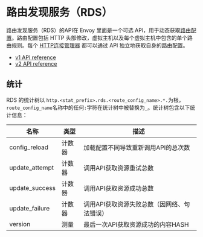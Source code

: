 # 路由发现服务（RDS）

路由发现服务（RDS）的API在 Envoy 里面是一个可选 API，用于动态获取[路由配置](../../api-v1/route_config/route_config.md#config-http-conn-man-route-table)。路由配置包括 HTTP 头部修改，虚拟主机以及每个虚拟主机中包含的单个路由规则。每个 [HTTP连接管理器](http_conn_man.md#config-http-conn-man) 都可以通过 API 独立地获取自身的路由配置。

- [v1 API reference](https://www.envoyproxy.io/docs/envoy/latest/api-v1/route_config/rds.md#config-http-conn-man-rds-v1)
- [v2 API reference](../overview/v2_overview.md#v2-grpc-streaming-endpoints)

## 统计

RDS 的统计树以 `http.<stat_prefix>.rds.<route_config_name>.*.`为根，`route_config_name`名称中的任何`:`字符在统计树中被替换为`_`。统计树包含以下统计信息：

| 名称           | 类型   | 描述                                        |
| -------------- | ------ | ------------------------------------------- |
| config_reload  | 计数器 | 加载配置不同导致重新调用API的总次数         |
| update_attempt | 计数器 | 调用API获取资源重试总数                     |
| update_success | 计数器 | 调用API获取资源成功总数                     |
| update_failure | 计数器 | 调用API获取资源失败总数（因网络、句法错误） |
| version        | 测量   | 最后一次API获取资源成功的内容HASH           |

